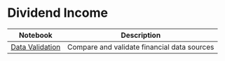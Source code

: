 # Dividend Income

| Notebook | Description |
|----------|-------------|
|[Data Validation](https://github.com/choo76/Fundamental-Analysis/blob/master/Data-Validation/Data_Validation.ipynb)|Compare and validate financial data sources| 